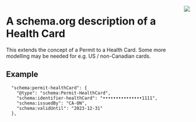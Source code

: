 <a href="https://github.com/Consensas/information-passport/tree/main/docs"><img src="https://consensas-aws.s3.amazonaws.com/icons/passports-github.png" align="right" /></a>

# A schema.org description of a Health Card

This extends the concept of a Permit to a Health Card.
Some more modelling may be needed for e.g. US / non-Canadian cards.

## Example

      "schema:permit-healthCard": {
        "@type": "schema:Permit-HealthCard",
        "schema:identifier-healthCard": "•••••••••••••••1111",
        "schema:issuedBy": "CA-ON",
        "schema:validUntil": "2023-12-31"
      },
